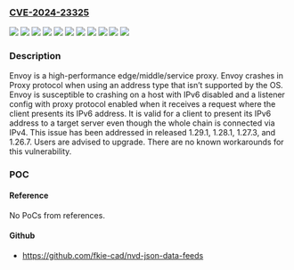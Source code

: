 ### [CVE-2024-23325](https://cve.mitre.org/cgi-bin/cvename.cgi?name=CVE-2024-23325)
![](https://img.shields.io/static/v1?label=Product&message=envoy&color=blue)
![](https://img.shields.io/static/v1?label=Version&message=%3C%201.26.7%20&color=brightgreen)
![](https://img.shields.io/static/v1?label=Version&message=%3E%3D%201.27.0%2C%20%3C%201.27.3%20&color=brightgreen)
![](https://img.shields.io/static/v1?label=Version&message=%3E%3D%201.28.0%2C%20%3C%201.28.1%20&color=brightgreen)
![](https://img.shields.io/static/v1?label=Version&message=%3E%3D%201.29.0%2C%20%3C%201.29.1%20&color=brightgreen)
![](https://img.shields.io/static/v1?label=Version&message=0%20&color=brightgreen)
![](https://img.shields.io/static/v1?label=Version&message=1.27.0%20&color=brightgreen)
![](https://img.shields.io/static/v1?label=Version&message=1.28.0%20&color=brightgreen)
![](https://img.shields.io/static/v1?label=Version&message=1.29.0%20&color=brightgreen)
![](https://img.shields.io/static/v1?label=Vulnerability&message=CWE-248%3A%20Uncaught%20Exception&color=brightgreen)
![](https://img.shields.io/static/v1?label=Vulnerability&message=CWE-755%3A%20Improper%20Handling%20of%20Exceptional%20Conditions&color=brightgreen)

### Description

Envoy is a high-performance edge/middle/service proxy. Envoy crashes in Proxy protocol when using an address type that isn’t supported by the OS. Envoy is susceptible to crashing on a host with IPv6 disabled and a listener config with proxy protocol enabled when it receives a request where the client presents its IPv6 address.  It is valid for a client to present its IPv6 address to a target server even though the whole chain is connected via IPv4. This issue has been addressed in released 1.29.1, 1.28.1, 1.27.3, and 1.26.7. Users are advised to upgrade. There are no known workarounds for this vulnerability.

### POC

#### Reference
No PoCs from references.

#### Github
- https://github.com/fkie-cad/nvd-json-data-feeds


